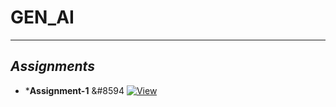 # **GEN_AI**
-----
  ## *Assignments*

  - ***Assignment-1** &#8594 [![View](https://img.shields.io/badge/View-Assignment%201-blue)](https://github.com/Eshwar1435/GEN_AI_2072/blob/main/2303A52072_GenAI_A1.ipynb)
